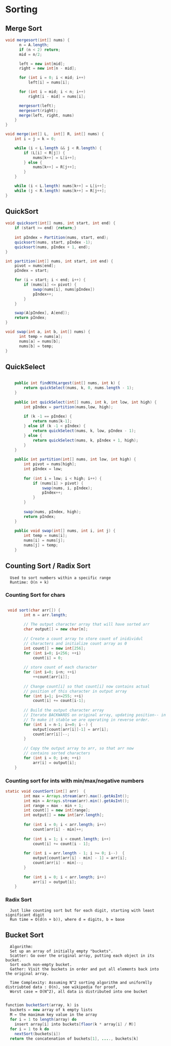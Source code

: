 # Sorting


## Merge Sort

```java
void mergesort(int[] nums) {
      n = A.length;
      if (n < 2) return;
      mid = n/2;

      left = new int[mid];
      right = new int[n - mid];

      for (int i = 0; i < mid; i++) 
          left[i] = nums[i];

      for (int i = mid; i < n; i++) 
          right[i - mid] = nums[i];

      mergesort(left);
      mergesort(right);
      merge(left, right, nums)
    }
}

void merge(int[] L,  int[] R, int[] nums) {
    int i = j = k = 0;

    while (i < L.length && j < R.length) {
        if (L[i] < R[j]) {
            nums[k++] = L[i++];
        } else {
            nums[k++] = R[j++];
        }
    }

    while (i < L.length) nums[k++] = L[i++];
    while (j < R.length) nums[k++] = R[j++];  
}

```

## QuickSort

```java
void quicksort(int[] nums, int start, int end) {
    if (start >= end) {return;}
    
    int pIndex = Partition(nums, start, end);
    quicksort(nums, start, pIndex -1);
    quicksort(nums, pIndex + 1, end);
}

int partition(int[] nums, int start, int end) {
    pivot = nums[end];
    pIndex = start;

    for (i = start; i < end; i++) {
        if (nums[i] <= pivot) {
            swap(nums[i], nums[pIndex])
            pIndex++;
        }
    }

    swap(A[pIndex], A[end]);
    return pIndex;
}

void swap(int a, int b, int[] nums) {
      int temp = nums[a];
      nums[a] = nums[b];
      nums[b] = temp;
}
```

## QuickSelect

```java

    public int findKthLargest(int[] nums, int k) {
        return quickSelect(nums, k, 0, nums.length - 1);
    }
   
    public int quickSelect(int[] nums, int k, int low, int high) {
        int pIndex = partition(nums,low, high);
         
        if (k -1 == pIndex) {
            return nums[k-1];
        } else if (k -1 < pIndex) {
            return quickSelect(nums, k, low, pIndex - 1);
        } else {
            return quickSelect(nums, k, pIndex + 1, high);
        }   
    }
    
    public int partition(int[] nums, int low, int high) {
        int pivot = nums[high];
        int pIndex = low;
        
        for (int i = low; i < high; i++) {
            if (nums[i] > pivot) {
                swap(nums, i, pIndex);
                pIndex++;
            } 
        }
        
        swap(nums, pIndex, high);
        return pIndex; 
    }
    
    public void swap(int[] nums, int i, int j) {
        int temp = nums[i];
        nums[i] = nums[j];
        nums[j] = temp;   
    }

```

## Counting Sort / Radix Sort
      
      Used to sort numbers within a specific range
      Runtime: O(n + k)

### Counting Sort for chars

```java

 void sort(char arr[]) { 
        int n = arr.length; 
  
        // The output character array that will have sorted arr 
        char output[] = new char[n]; 
  
        // Create a count array to store count of inidividul 
        // characters and initialize count array as 0 
        int count[] = new int[256]; 
        for (int i=0; i<256; ++i) 
            count[i] = 0; 
  
        // store count of each character 
        for (int i=0; i<n; ++i) 
            ++count[arr[i]]; 
  
        // Change count[i] so that count[i] now contains actual 
        // position of this character in output array 
        for (int i=1; i<=255; ++i) 
            count[i] += count[i-1]; 
  
        // Build the output character array 
        // Iterate BACKWARDS on original array, updating position-- in count each time 
        // To make it stable we are operating in reverse order. 
        for (int i = n-1; i>=0; i--) { 
            output[count[arr[i]]-1] = arr[i]; 
            count[arr[i]]--; 
        } 
  
        // Copy the output array to arr, so that arr now 
        // contains sorted characters 
        for (int i = 0; i<n; ++i) 
            arr[i] = output[i]; 
    } 

```

### Counting sort for ints with min/max/negative numbers

```java
static void countSort(int[] arr)  { 
        int max = Arrays.stream(arr).max().getAsInt(); 
        int min = Arrays.stream(arr).min().getAsInt(); 
        int range = max - min + 1; 
        int count[] = new int[range]; 
        int output[] = new int[arr.length]; 
        
        for (int i = 0; i < arr.length; i++) 
            count[arr[i] - min]++; 
  
        for (int i = 1; i < count.length; i++)  
            count[i] += count[i - 1]; 
     
        for (int i = arr.length - 1; i >= 0; i--)  { 
            output[count[arr[i] - min] - 1] = arr[i]; 
            count[arr[i] - min]--; 
        } 
  
        for (int i = 0; i < arr.length; i++) 
            arr[i] = output[i];   
    } 

```

### Radix Sort

      Just like counting sort but for each digit, starting with least significant digit
      Run time = O(d(n + b)), where d = digits, b = base

## Bucket Sort

      Algorithm:
      Set up an array of initially empty "buckets".
      Scatter: Go over the original array, putting each object in its bucket.
      Sort each non-empty bucket.
      Gather: Visit the buckets in order and put all elements back into the original array.
      
      Time Complexity: Assuming N^2 sorting algorithm and uniformlly distriubted data : O(n), see wikipedia for proof,
      Worst case = O(N^2), all data is distributed into one bucket
      

```java

function bucketSort(array, k) is
  buckets ← new array of k empty lists
  M ← the maximum key value in the array
  for i = 1 to length(array) do
    insert array[i] into buckets[floor(k * array[i] / M)]
  for i = 1 to k do
    nextSort(buckets[i])
  return the concatenation of buckets[1], ...., buckets[k]

```
